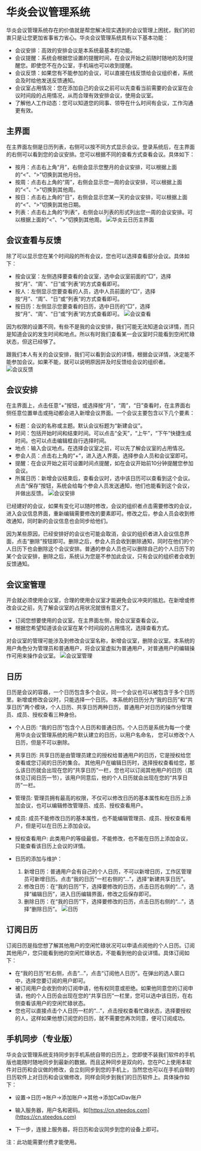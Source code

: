 ﻿
# 华炎会议管理系统

 华炎会议管理系统存在的价值就是帮您解决现实遇到的会议管理上困扰，我们的初衷只是让您更加省事省力省心。华炎会议管理系统具有以下基本功能：
  - 会议安排：高效的安排会议是本系统最基本的功能。
  - 会议提醒：系统会根据您设置的提醒时间，在会议开始之前随时随地的及时提醒您。即使您不在办公室，手机端也可以收到提醒。
  - 会议反馈：如果您有不能参加的会议，可以直接在线反馈给会议组织者，系统会及时给他发送反馈通知。
  - 会议室占用情况：您在添加自己的会议之前可以先查看当前需要的会议室在会议时间段的占用情况，从而合理有效安排会议，使用会议室。
  - 了解他人工作动态：您可以知道您的同事、领导在什么时间有会议，工作沟通更有效。

## 主界面
 在主界面左侧是日历列表，右侧可以按不同方式显示会议。登录系统后，在主界面的右侧可以看到您的会议安排。您可以根据不同的查看方式查看会议。具体如下：
  - 按月：点击右上角“月”，右侧会显示您整月的会议安排，可以根据上面的“<”、“>”切换到其他月份。
  - 按周：点击右上角的“周”，右侧会显示您一周的会议安排，可以根据上面的“<”、“>”切换到其他周。
  - 按日：点击右上角的“日”，右侧会显示您某一天的会议安排，可以根据上面的“<”、“>”切换到其他日期。
  - 列表：点击右上角的“列表”，右侧会以列表的形式列出您一周的会议安排。可以根据上面的“<”、“>”切换到其他周。
  ![华炎云日历主界面](images/主界面.png)
 
## 会议查看与反馈
 除了可以显示您在某个时间段的所有会议，您也可以选择查看部分会议。具体如下：
  - 按会议室：左侧选择要查看的会议室，选中会议室前面的“□”，选择按“月”、“周”、“日”或“列表”的方式查看即可。
  - 按人：左侧显示您要查看的人员，选中人员前面的“□”，选择按“月”、“周”、“日”或“列表”的方式查看即可。
  - 按日历：左侧显示您要查看的日历，选中日历的“□”，选择按“月”、“周”、“日”或“列表”的方式查看即可。
  ![会议查看](images/会议查看.png)

 因为权限的设置不同，有些不是我的会议安排，我们可能无法知道会议详情，而只是知道会议的发生时间和地点。所以有时我们查看某一会议室时只能看到空闲忙碌状态，但这已经够了。

 跟我们本人有关的会议安排，我们可以看到会议的详情，根据会议详情，决定能不能参加会议。如果不能，就可以说明原因并及时反馈给会议的组织者。
  ![会议反馈](images/会议反馈.png)

## 会议安排
 在主界面上，点击任意“+”按钮，或选择按“月”，“周”，“日”查看时，在主界面右侧任意位置单击或拖动都会进入新增会议界面。一个会议主要包含以下几个要素：
  - 标题：会议的名称或主题。默认会议标题为“新建会议”。
  - 时间：包括开始时间和结束时间。可以点击“全天”，“上午”，“下午”快捷生成时间。也可以点击编辑框自行选择时间。
  - 地点：输入会议地点。在选择会议室之前，可以先了解会议室的占用情况。
  - 参会人员：点击右上角的“+”，进入选人界面，选择参会人员和会议室即可。
  - 提醒：在会议开始之前可设置时间点提醒，如在会议开始前10分钟提醒您参加会议。
  - 所属日历：新增会议结束后，查看会议时，选中该日历可以查看到这个会议。点击“保存”按钮，系统会给每个参会人员发送通知，他们也能看到这个会议，并做出反馈。
  ![会议安排](images/会议安排.png)

 已经建好的会议，如果有变化可以随时修改，会议的组织者点击需要修改的会议，进入会议信息界面，重新编辑需要修改的要素即可。修改之后，参会人员会收到修改通知，同时新的会议信息也会同步给他们。

 因为某些原因，已经安排好的会议也可能会取消，会议的组织者进入会议信息界面，点击“删除”按钮即可。删除之后，参会人员会收到删除通知，同时在他们的个人日历下也会删除这个会议安排。普通的参会人员也可以删除自己的个人日历下的某个会议安排，删除之后，系统认为您是不参加此会议，只有会议的组织者会收到反馈通知。

## 会议室管理
 开会就必须使用会议室，合理的使用会议室才能避免会议冲突的尴尬。在新增或修改会议之前，先了解会议室的占用状况就很有意义了。
 - 订阅您想要使用的会议室。在主界面左侧，按会议室查看会议。
 - 根据您希望知道该会议室在某个时间段的占用情况，选择查看方式。

 对会议室的管理可能涉及到修改会议室名称，新增会议室，删除会议室。本系统的用户角色分为管理员和普通用户，将会议室虚拟为普通用户，对普通用户的编辑操作可用来操作会议室。
  ![会议室管理](images/会议室管理.png)

## 日历
 日历是会议的容器，一个日历包含多个会议，同一个会议也可以被包含于多个日历里。新增或修改会议时，只能选择一个日历。
 本系统的日历分为“我的日历”和“共享日历”两个模块，个人日历、共享日历两种日历，普通用户对日历的操作分管理员、成员、授权查看三种身份。
 - 个人日历: “我的日历”包含个人日历和普通日历。个人日历是系统为每一个使用华炎会议管理系统的用户默认建立的日历，以用户名命名，
	您可以修改个人日历，但是不可以删除。
 - 共享日历: 共享日历是由管理员建立的授权给普通用户的日历，它是授权给您查看或您订阅的日历的集合。
	其他用户在编辑日历时，选择授权查看给您，那么该日历就会出现在您的“共享日历”一栏，您也可以订阅其他用户的日历（具体见订阅日历一节），该用户同意后，他的个人日历就会出现在您的“共享日历”一栏。
 - 管理员: 管理员拥有最高的权限，不仅可以修改日历的基本属性和在日历上添加会议，也可以编辑修改管理员、成员、授权查看用户。
 - 成员: 成员不能修改日历的基本属性，也不能编辑管理员、成员、授权查看用户，但是可以在日历上添加会议。
 - 授权查看用户: 此类用户的等级最低，不能修改，也不能在日历上添加会议，只能查看该日历上会议的详情。
 - 日历的添加与维护：

      1. 新增日历：普通用户会有自己的个人日历，不可以新增日历，工作区管理员可新增日历。点击“我的日历”一栏右侧的“…”，选择“新建共享日历”。
      2. 修改日历：在“我的日历”下，选择要修改的日历，点击日历右侧的“…”，选择“编辑日历”，进入日历编辑界面，修改之后保存即可。
      3. 删除日历：在“我的日历”下，选择要修改的日历，点击日历右侧的“…”，选择“删除日历”。
  ![日历](images/日历.png)

## 订阅日历
 订阅日历是指您想了解其他用户的空闲忙碌状况可以申请点阅他的个人日历。订阅其他用户，您只能看到他的空闲忙碌状态，不能看到他的会议详情。具体订阅如下：
 - 在“我的日历”栏右侧，点击“…”，点击“订阅他人日历”。在弹出的选人窗口中，选择您要订阅的用户即可。
 - 被订阅用户会收到你的订阅申请，他有权同意或拒绝。如果他同意您的订阅申请，他的个人日历会出现在您的“共享日历”一栏里，您可以选中该日历，在右侧查看该用户的空闲忙碌状态。
 - 您也可以直接点击个人日历一栏的“…”，点击授权查看忙碌状态，选择要授权的人，这样如果他想订阅您的日历，就不需要您再次同意，便可订阅成功。

## 手机同步（专业版）
 华炎会议管理系统支持同步到手机系统自带的日历上，您即使不装我们软件的手机版也能随时随地同步到最新的数据。而且这种同步是双向的，您在PC上使用本软件对日历和会议做的修改，会立刻同步到您的手机上，当然您也可以在手机自带的日历软件上对日历和会议做修改，同样会同步到我们的日历软件上。具体操作如下：
 - 设置->日历->账户->添加账户->其他->添加CalDav账户
 - 输入服务器，用户名和密码。如[https://cn.steedos.com](https://cn.steedos.com)
 
 - 下一步，连接上服务器，将日历和会议同步到您的设备上即可。

 注：此功能需要付费才能使用。
